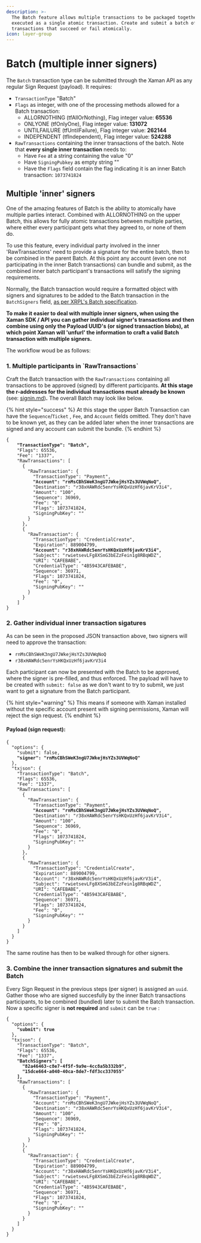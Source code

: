 ```yaml
---
description: >-
  The Batch feature allows multiple transactions to be packaged together and
  executed as a single atomic transaction. Create and submit a batch of up to 8
  transactions that succeed or fail atomically.
icon: layer-group
---
```


# Batch (multiple inner signers)

The `Batch` transaction type can be submitted through the Xaman API as any regular Sign Request (payload). It requires:

* `TransactionType` "Batch"
* `Flags` as integer, with one of the processing methods allowed for a Batch transaction:
  * ALLORNOTHING (tfAllOrNothing), Flag integer value: **65536**
  * ONLYONE (tfOnlyOne), Flag integer value: **131072**
  * UNTILFAILURE (tfUntilFailure), Flag integer value: **262144**
  * INDEPENDENT (tfIndependent), Flag integer value: **524288**
* `RawTransactions` containing the inner transactions of the batch. Note that **every single inner transaction** needs to:
  * Have `Fee` at a string containing the value "0"
  * Have `SigningPubkey` as empty string ""
  * Have the `Flags` field contain the flag indicating it is an inner Batch transaction: `1073741824`

## Multiple 'inner' signers

One of the amazing features of Batch is the ability to atomically have multiple parties interact. Combined with ALLORNOTHING on the upper Batch, this allows for fully atomic transactions between multiple parties, where either every participant gets what they agreed to, or none of them do.

To use this feature, every individual party involved in the inner 'RawTransactions' need to provide a signature for the entire batch, then to be combined in the parent Batch. At this point any account (even one not participating in the inner Batch transactions) can bundle and submit, as the combined inner batch participant's transactions will satisfy the signing requirements.&#x20;

Normally, the Batch transaction would require a formatted object with signers and signatures to be added to the Batch transaction in the `BatchSigners` field, [as per XRPL's Batch specification](https://xls.xrpl.org/xls/XLS-0056-batch.html).

**To make it easier to deal with multiple inner signers, when using the Xaman SDK / API you can gather individual signer's transactions and then combine using only the Payload UUID's (or signed transaction blobs), at which point Xaman will 'unfurl' the information to craft a valid Batch transaction with multiple signers.**

The workflow woud be as follows:

### 1. Multiple participants in \`RawTransactions\`

Craft the Batch transaction with the `RawTransactions` containing all transactions to be approved (signed) by different participants. **At this stage the r-addresses for the individual transactions must already be known** (see: [signin.md](signin.md "mention"))**.** The overall Batch may look like below.

{% hint style="success" %}
At this stage the upper Batch Transaction can have the `Sequence`/`Ticket` , `Fee`, and `Account` fields omitted. They don't have to be known yet, as they can be added later when the inner transactions are signed and any account can submit the bundle.
{% endhint %}

<pre class="language-json"><code class="lang-json">{
<strong>    "TransactionType": "Batch",
</strong>    "Flags": 65536,
    "Fee": "1337",
    "RawTransactions": [
      {
        "RawTransaction": {
          "TransactionType": "Payment",
<strong>          "Account": "rnMsCBhSWeK3ngU7JWkejHsYZs3UVWqNoQ",
</strong>          "Destination": "r38xHAWRdc5enrYsHKQxUzHf6javKrV3i4",
          "Amount": "100",
          "Sequence": 36969,
          "Fee": "0",
          "Flags": 1073741824,
          "SigningPubKey": ""
        }
      },
      {
        "RawTransaction": {
          "TransactionType": "CredentialCreate",
          "Expiration": 889004799,
<strong>          "Account": "r38xHAWRdc5enrYsHKQxUzHf6javKrV3i4",
</strong>          "Subject": "rwietsevLFg8XSmG3bEZzFein1g8RBqWDZ",
          "URI": "CAFEBABE",
          "CredentialType": "4B5943CAFEBABE",
          "Sequence": 36971,
          "Flags": 1073741824,
          "Fee": "0",
          "SigningPubKey": ""
        }
      }
    ]
}
</code></pre>

### 2. Gather individual inner transaction sigatures

As can be seen in the proposed JSON transaction above, two signers will need to approve the transaction:&#x20;

* `rnMsCBhSWeK3ngU7JWkejHsYZs3UVWqNoQ`&#x20;
* `r38xHAWRdc5enrYsHKQxUzHf6javKrV3i4`

Each participant can now be presented with the Batch to be approved, where the signer is pre-filled, and thus enforced. The payload will have to be created with `submit: false` as we don't want to try to submit, we just want to get a signature from the Batch participant.

{% hint style="warning" %}
This means if someone with Xaman installed without the specific account present with signing permissions, Xaman will reject the sign request.
{% endhint %}

#### Payload (sign request):

<pre class="language-json"><code class="lang-json">{
  "options": {
    "submit": false,
<strong>    "signer": "rnMsCBhSWeK3ngU7JWkejHsYZs3UVWqNoQ"
</strong>  },
  "txjson": {
    "TransactionType": "Batch",
    "Flags": 65536,
    "Fee": "1337",
    "RawTransactions": [
      {
        "RawTransaction": {
          "TransactionType": "Payment",
<strong>          "Account": "rnMsCBhSWeK3ngU7JWkejHsYZs3UVWqNoQ",
</strong>          "Destination": "r38xHAWRdc5enrYsHKQxUzHf6javKrV3i4",
          "Amount": "100",
          "Sequence": 36969,
          "Fee": "0",
          "Flags": 1073741824,
          "SigningPubKey": ""
        }
      },
      {
        "RawTransaction": {
          "TransactionType": "CredentialCreate",
          "Expiration": 889004799,
          "Account": "r38xHAWRdc5enrYsHKQxUzHf6javKrV3i4",
          "Subject": "rwietsevLFg8XSmG3bEZzFein1g8RBqWDZ",
          "URI": "CAFEBABE",
          "CredentialType": "4B5943CAFEBABE",
          "Sequence": 36971,
          "Flags": 1073741824,
          "Fee": "0",
          "SigningPubKey": ""
        }
      }
    ]
  }
}
</code></pre>

The same routine has then to be walked through for other signers.

### 3. Combine the inner transaction signatures and submit the Batch

Every Sign Request in the previous steps (per signer) is assigned an `uuid`. Gather those who are signed succesfully by the inner Batch transactions participants, to be combined (bundled) later to submit the Batch transaction. Now a specific signer is **not required** and `submit` can be `true` :

<pre class="language-json"><code class="lang-json">{
  "options": {
<strong>    "submit": true
</strong>  },
  "txjson": {
    "TransactionType": "Batch",
    "Flags": 65536,
    "Fee": "1337",
<strong>    "BatchSigners": [
</strong><strong>      "82a46463-c8e7-4f5f-9a9e-4cc8a5b332b9",
</strong><strong>      "15dce664-a040-40ca-8de7-fdf3cc337055"
</strong><strong>    ],
</strong>    "RawTransactions": [
      {
        "RawTransaction": {
          "TransactionType": "Payment",
          "Account": "rnMsCBhSWeK3ngU7JWkejHsYZs3UVWqNoQ",
          "Destination": "r38xHAWRdc5enrYsHKQxUzHf6javKrV3i4",
          "Amount": "100",
          "Sequence": 36969,
          "Fee": "0",
          "Flags": 1073741824,
          "SigningPubKey": ""
        }
      },
      {
        "RawTransaction": {
          "TransactionType": "CredentialCreate",
          "Expiration": 889004799,
          "Account": "r38xHAWRdc5enrYsHKQxUzHf6javKrV3i4",
          "Subject": "rwietsevLFg8XSmG3bEZzFein1g8RBqWDZ",
          "URI": "CAFEBABE",
          "CredentialType": "4B5943CAFEBABE",
          "Sequence": 36971,
          "Flags": 1073741824,
          "Fee": "0",
          "SigningPubKey": ""
        }
      }
    ]
  }
}
</code></pre>
